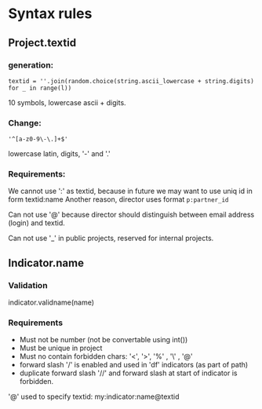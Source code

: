 # Syntax rules

## Project.textid
### generation:
~~~~
textid = ''.join(random.choice(string.ascii_lowercase + string.digits) for _ in range(l))
~~~~
10 symbols, lowercase ascii + digits.

### Change:
~~~~
'^[a-z0-9\-\.]+$'
~~~~
lowercase latin, digits, '-' and  '.'

### Requirements:
We cannot use ':' as textid, because in future we may want to use uniq id in form textid:name
Another reason, director uses format `p:partner_id`

Can not use '@' because director should distinguish between email address (login) and textid.

Can not use '_' in public projects, reserved for internal projects.

## Indicator.name

### Validation
indicator.validname(name)

### Requirements
- Must not be number (not be convertable using int())
- Must be unique in project
- Must no contain forbidden chars: '<', '>', '%' , '\\' , '@'
- forward slash '/' is enabled and used in 'df' indicators (as part of path)
- duplicate forward slash '//' and forward slash at start of indicator is forbidden.

'@' used to specify textid: my:indicator:name@textid
